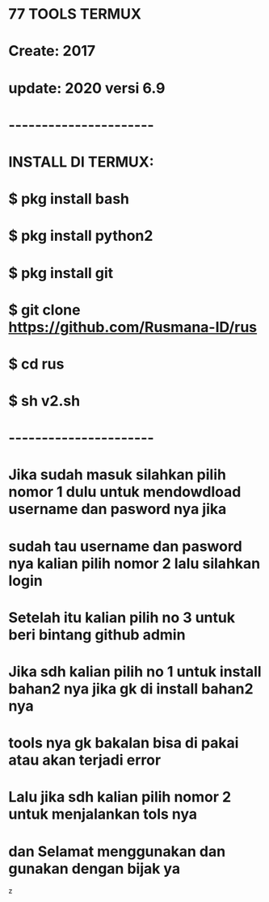 # **77 TOOLS TERMUX**
# **Create: 2017**
# **update: 2020 versi 6.9**
# **----------------------**

# INSTALL DI TERMUX:
# $ pkg install bash
# $ pkg install python2
# $ pkg install git
# $ git clone https://github.com/Rusmana-ID/rus
# $ cd rus
# $ sh v2.sh

# **----------------------**
# **Jika sudah masuk silahkan pilih nomor 1 dulu untuk mendowdload username dan pasword nya jika**
# **sudah tau username dan pasword nya kalian pilih nomor 2 lalu silahkan login**

# **Setelah itu kalian pilih no 3 untuk beri bintang github admin**
# **Jika sdh kalian pilih no 1 untuk install bahan2 nya jika gk di install bahan2 nya**
# **tools nya gk bakalan bisa di pakai atau akan terjadi error**

# **Lalu jika sdh kalian pilih nomor 2 untuk menjalankan tols nya**
# **dan Selamat menggunakan dan gunakan dengan bijak ya**
z



